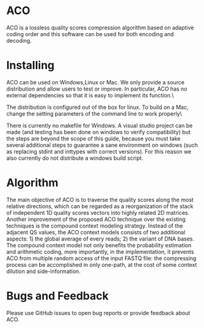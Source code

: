 # ACO
ACO is a lossless quality scores compression algorithm based on adaptive coding order and this software can be used for both encoding and decoding.
# Installing
ACO can be used on Windows,Linux or Mac. We only provide a source distribution and allow users to test or improve. In particular, ACO has no external dependencies so that it is easy to implement its function.\\

The distribution is configured out of the box for linux. To build on a Mac, change the setting parameters of the command line to work properly\\

There is currently no makefile for Windows. A visual studio project can be made (and testing has been done on windows to verify compatibility) but the steps are beyond the scope of this guide, because you must take several additional steps to guarantee a sane environment on windows (such as replacing stdint and inttypes with correct versions). For this reason we also currently do not distribute a windows build script.
# Algorithm
The main objective of ACO is to traverse the quality scores along the most relative directions, which can be regarded as a reorganization of the stack of independent 1D quality scores vectors into highly related 2D matrices. Another improvement of the proposed ACO technique over the existing techniques is the compound context modeling strategy. Instead of the adjacent QS values, the ACO context models consists of two additional aspects: 1) the global average of every reads; 2) the variant of DNA bases. The compound context model not only benefits the probability estimation and arithmetic coding, more importantly, in the implementation, it prevents ACO from multiple random access of the input FASTQ file:  the compressing process can be accomplished in only one-path, at the cost of some context dilution and side-information.

# Bugs and Feedback
Please use GitHub issues to open bug reports or provide feedback about ACO.

